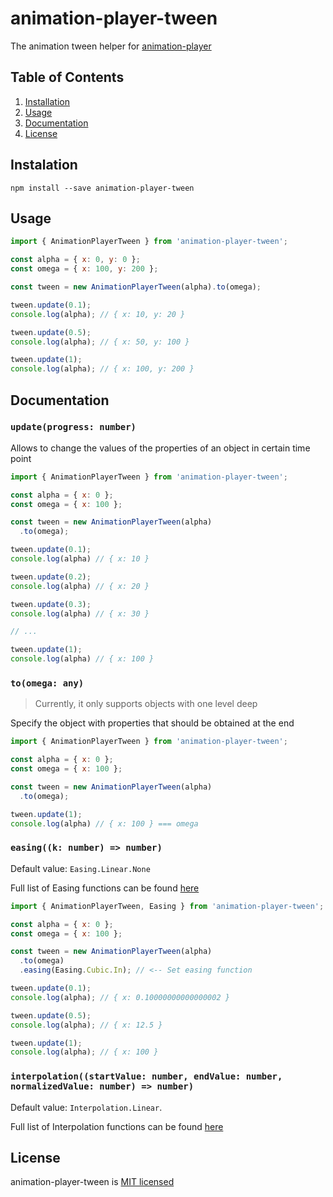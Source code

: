# animation-player-tween
The animation tween helper for [animation-player](https://github.com/enheit/animation-player)

## Table of Contents

1. [Installation](#instalation)
2. [Usage](#usage)
3. [Documentation](#documentation)
4. [License](#license)

## Instalation

```
npm install --save animation-player-tween
```

## Usage

```javascript
import { AnimationPlayerTween } from 'animation-player-tween';

const alpha = { x: 0, y: 0 };
const omega = { x: 100, y: 200 };

const tween = new AnimationPlayerTween(alpha).to(omega);

tween.update(0.1);
console.log(alpha); // { x: 10, y: 20 }

tween.update(0.5);
console.log(alpha); // { x: 50, y: 100 }

tween.update(1); 
console.log(alpha); // { x: 100, y: 200 }

```

## Documentation

### `update(progress: number)`

Allows to change the values of the properties of an object in certain time point

```javascript
import { AnimationPlayerTween } from 'animation-player-tween';

const alpha = { x: 0 };
const omega = { x: 100 };

const tween = new AnimationPlayerTween(alpha)
  .to(omega);

tween.update(0.1);
console.log(alpha) // { x: 10 }

tween.update(0.2);
console.log(alpha) // { x: 20 }

tween.update(0.3);
console.log(alpha) // { x: 30 }

// ...

tween.update(1);
console.log(alpha) // { x: 100 }
```

### `to(omega: any)`

> Currently, it only supports objects with one level deep

Specify the object with properties that should be obtained at the end

```javascript
import { AnimationPlayerTween } from 'animation-player-tween';

const alpha = { x: 0 };
const omega = { x: 100 };

const tween = new AnimationPlayerTween(alpha)
  .to(omega);

tween.update(1);
console.log(alpha) // { x: 100 } === omega
```

### `easing((k: number) => number)`

Default value: `Easing.Linear.None`

Full list of Easing functions can be found [here](https://github.com/enheit/animation-player-tween/blob/master/src/utils/easing.ts)

```javascript
import { AnimationPlayerTween, Easing } from 'animation-player-tween';

const alpha = { x: 0 };
const omega = { x: 100 };

const tween = new AnimationPlayerTween(alpha)
  .to(omega)
  .easing(Easing.Cubic.In); // <-- Set easing function

tween.update(0.1);
console.log(alpha); // { x: 0.10000000000000002 }

tween.update(0.5); 
console.log(alpha); // { x: 12.5 }

tween.update(1);
console.log(alpha); // { x: 100 }
```

#### 

### `interpolation((startValue: number, endValue: number, normalizedValue: number) => number)`

Default value: `Interpolation.Linear`.

Full list of Interpolation functions can be found [here](https://github.com/enheit/animation-player-tween/blob/master/src/utils/interpolation.ts)

## License
animation-player-tween is [MIT licensed](https://github.com/enheit/animation-player-tween/blob/master/LICENSE)